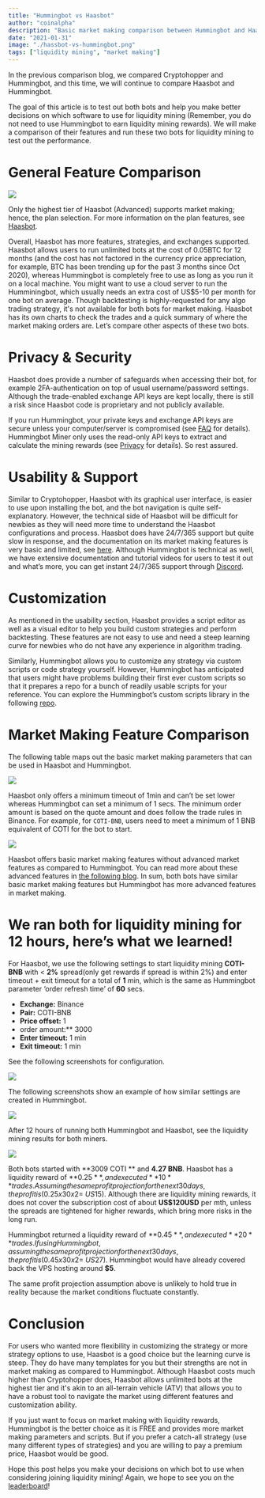 ```yaml
---
title: "Hummingbot vs Haasbot"
author: "coinalpha"
description: "Basic market making comparison between Hummingbot and Haasbot"
date: "2021-01-31"
image: "./hassbot-vs-hummingbot.png"
tags: ["liquidity mining", "market making"]
---
```


In the previous comparison blog, we compared Cryptohopper and Hummingbot, and  this time, we will continue to compare Haasbot and Hummingbot. 

The goal of this article is to test out both bots and help you make better decisions on which software to use for liquidity mining (Remember, you do not need to use Hummingbot to earn liquidity mining rewards). We will make a comparison of their features and run these two bots for liquidity mining to test out the performance.

# General Feature Comparison 

![](./general-features.png)

Only the highest tier of Haasbot (Advanced) supports market making; hence, the plan selection. 
For more information on the plan features, see [Haasbot](https://www.haasonline.com/pricing/). 

Overall, Haasbot has more features, strategies, and exchanges supported. Haasbot allows users to run unlimited bots at the cost of 0.05BTC for 12 months (and the cost has not factored in the currency price appreciation, for example, BTC has been trending up for the past 3 months since Oct 2020), whereas Hummingbot is completely free to use as long as you run it on a local machine. You might want to use a cloud server to run the Humminingbot, which usually needs an extra cost of US$5-10 per month for one bot on average. Though backtesting is highly-requested for any algo trading strategy, it's not available for both bots for market making. Haasbot has its own charts to check the trades and a quick summary of where the market making orders are. Let’s compare other aspects of these two bots.


# Privacy & Security


Haasbot does provide a number of safeguards when accessing their bot, for example 2FA-authentication on top of 
usual username/password settings. Although the trade-enabled exchange API keys are kept locally, there is still 
a risk since Haasbot code is proprietary and not publicly available. 

If you run Hummingbot, your private keys and exchange API keys are secure unless your computer/server 
is compromised (see [FAQ](https://docs.hummingbot.io/resources/faq/#are-my-private-keys-and-api-keys-secure) for details). Hummingbot Miner only uses the read-only API keys to extract and calculate 
the mining rewards (see [Privacy](https://docs.hummingbot.io/miner/faq/accounts&privacy/) for details). So rest assured.

# Usability & Support

Similar to Cryptohopper, Haasbot with its graphical user interface, is easier to use upon installing the bot, 
and the bot navigation is quite self-explanatory. However, the technical side of Haasbot will be difficult for 
newbies as they will need more time to understand the Haasbot configurations and process. 
Haasbot does have 24/7/365 support but quite slow in response, and the documentation on its market making 
features is very basic and limited, see [here](https://help.haasonline.com/docs/custom-trade-bots/market-making-bot). 
Although Hummingbot is technical as well, we have extensive documentation and tutorial videos for users to test it 
out and what’s more, you can get instant 24/7/365 support through [Discord](https://discord.hummingbot.io). 

# Customization

As mentioned in the usability section, Haasbot provides a script editor as well as a visual editor to help you 
build custom strategies and perform backtesting. These features are not easy to use and need a steep learning curve 
for newbies who do not have any experience in algorithm trading.  

Similarly, Hummingbot allows you to customize any strategy via custom scripts or code strategy yourself. 
However, Hummingbot has anticipated that users might have problems building their first ever custom scripts so 
that it prepares a repo for a bunch of readily usable scripts for your reference. You can explore the Hummingbot’s 
custom scripts library in the following [repo](https://github.com/CoinAlpha/hummingbot/tree/master/scripts ). 

# Market Making Feature Comparison

The following table maps out the basic market making parameters that can be used in Haasbot and Hummingbot.

![](./market-making-features.png)


Haasbot only offers a minimum timeout of 1min and can’t be set lower whereas Hummingbot can set a minimum of 1 secs. 
The minimum order amount is based on the quote amount and does follow the trade rules in Binance.  For example, 
for `COTI-BNB`, users need to meet a minimum of 1 BNB equivalent of COTI for the bot to start. 

![](./minimum.png)

Haasbot offers basic market making features without advanced market features as compared to Hummingbot. 
You can read more about these advanced features in [the following blog](https://hummingbot.io/blog/2020-10-inventory-risk/). In sum, both bots have similar basic market making features but Hummingbot has more advanced features in market making.


# We ran both for liquidity mining for 12 hours, here’s what we learned!

For Haasbot, we use the following settings to start liquidity mining **COTI-BNB** with < **2%** spread(only get rewards 
if spread is within 2%) and enter timeout + exit timeout for a total of **1** min, which is the same as Hummingbot
 parameter ‘order refresh time’ of **60** secs.

- **Exchange:** Binance
- **Pair:** COTI-BNB
- **Price offset:** 1
- order amount:** 3000
- **Enter timeout:** 1 min
- **Exit timeout:** 1 min

See the following screenshots for configuration.

![](./hassbot-mmb.png)


The following screenshots show an example of how similar settings are created in Hummingbot.

![](./hummingbot.png)

After 12 hours of running both Hummingbot and Haasbot,  see the liquidity mining results for both miners.

![](./rewards.png)


Both bots started with **3009 COTI ** and **4.27 BNB**. Haasbot has a liquidity reward of **$0.25**, and executed **10** trades. Assuming the same profit projection for the next 30 days, the profit is (0.25x30x2 = ~US$15). Although there are liquidity mining rewards, it does not cover the subscription cost of about **US$120USD** per mth, unless the spreads are tightened for higher rewards, which bring more risks in the long run. 

Hummingbot returned a liquidity reward of **$0.45**, and executed **20** trades. If using Hummingbot, assuming the same profit projection for the next 30 days, the profit is (0.45x30x2 = ~US$27). Hummingbot would have already covered back the VPS hosting around **$5**. 

The same profit projection assumption above is unlikely to hold true in reality because the market conditions fluctuate constantly. 

# Conclusion

For users who wanted more flexibility in customizing the strategy or more strategy options to use, Haasbot is a good choice but the learning curve is steep. They do have many templates for you but their strengths are not in market making as compared to Hummingbot. Although Haasbot costs much higher than Cryptohopper does, Haasbot allows unlimited bots at the highest tier and it's akin to an all-terrain vehicle (ATV) that allows you to have a robust tool to navigate the market using different features and customization ability.

If you just want to focus on market making with liquidity rewards, Hummingbot is the better choice as it is FREE and provides more market making parameters and scripts. But if you prefer a catch-all strategy (use many different types of strategies) and you are willing to pay a premium price, Haasbot would be good. 

Hope this post helps you make your decisions on which bot to use when considering joining liquidity mining! Again, we hope to see you on the [leaderboard](https://miner.hummingbot.io/leaderboard)! 
